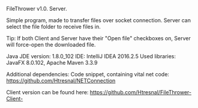 FileThrower v1.0. Server.

Simple program, made to transfer files over socket connection. Server can select the file folder to receive files in.

Tip: If both Client and Server have their "Open file" checkboxes on, Server will force-open the downloaded file.

Java JDE version: 1.8.0_102 
IDE: IntelliJ IDEA 2016.2.5 
Used libraries: JavaFX 8.0.102, Apache Maven 3.3.9

Additional dependencies: Code snippet, containing vital net code:
https://github.com/Htresnal/NETConnection

Client version can be found here: https://github.com/Htresnal/FileThrower-Client-